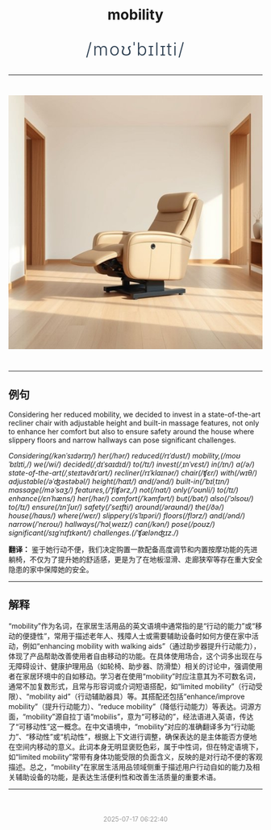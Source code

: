 <div align="center">

# mobility

<div style="margin: 30px 0;">
<h1 style="font-size: 2.5em; font-weight: 300; letter-spacing: 2px; margin: 0; color: #2c3e50;">
/moʊˈbɪlɪti/
</h1>
</div>

</div>

---

<div align="center" style="margin: 40px 0;">

![mobility](images/mobility.png)

</div>

---

## 例句

Considering her reduced mobility, we decided to invest in a state-of-the-art recliner chair with adjustable height and built-in massage features, not only to enhance her comfort but also to ensure safety around the house where slippery floors and narrow hallways can pose significant challenges.

*Considering(/kənˈsɪdərɪŋ/) her(/hər/) reduced(/rɪˈdust/) mobility,(/moʊˈbɪlɪti,/) we(/wi/) decided(/ˌdɪˈsaɪdɪd/) to(/tɪ/) invest(/ˌɪnˈvɛst/) in(/ɪn/) a(/ə/) state-of-the-art(/ˌsteɪtəvðɪˈɑrt/) recliner(/rɪˈklaɪnər/) chair(/ʧɛr/) with(/wɪθ/) adjustable(/əˈʤəstəbəl/) height(/haɪt/) and(/ənd/) built-in(/ˈbɪlˌtɪn/) massage(/məˈsɑʒ/) features,(/ˈfiʧərz,/) not(/nɑt/) only(/ˈoʊnli/) to(/tɪ/) enhance(/ɛnˈhæns/) her(/hər/) comfort(/ˈkəmfərt/) but(/bət/) also(/ˈɔlsoʊ/) to(/tɪ/) ensure(/ɪnˈʃʊr/) safety(/ˈseɪfti/) around(/əraʊnd/) the(/ðə/) house(/haʊs/) where(/wɛr/) slippery(/sˈlɪpəri/) floors(/flɔrz/) and(/ənd/) narrow(/ˈnɛroʊ/) hallways(/ˈhɔlˌweɪz/) can(/kən/) pose(/poʊz/) significant(/sɪgˈnɪfɪkənt/) challenges.(/ˈʧælənʤɪz./)*

**翻译：** 鉴于她行动不便，我们决定购置一款配备高度调节和内置按摩功能的先进躺椅，不仅为了提升她的舒适感，更是为了在地板湿滑、走廊狭窄等存在重大安全隐患的家中保障她的安全。

---

## 解释

“mobility”作为名词，在家居生活用品的英文语境中通常指的是“行动的能力”或“移动的便捷性”，常用于描述老年人、残障人士或需要辅助设备时如何方便在家中活动，例如“enhancing mobility with walking aids”（通过助步器提升行动能力），体现了产品帮助改善使用者自由移动的功能。在具体使用场合，这个词多出现在与无障碍设计、健康护理用品（如轮椅、助步器、防滑垫）相关的讨论中，强调使用者在家居环境中的自如移动。学习者在使用“mobility”时应注意其为不可数名词，通常不加复数形式，且常与形容词或介词短语搭配，如“limited mobility”（行动受限）、“mobility aid”（行动辅助器具）等。其搭配还包括“enhance/improve mobility”（提升行动能力）、“reduce mobility”（降低行动能力）等表达。词源方面，“mobility”源自拉丁语“mobilis”，意为“可移动的”，经法语进入英语，传达了“可移动性”这一概念。在中文语境中，“mobility”对应的准确翻译多为“行动能力”、“移动性”或“机动性”，根据上下文进行调整，确保表达的是主体能否方便地在空间内移动的意义。此词本身无明显褒贬色彩，属于中性词，但在特定语境下，如“limited mobility”常带有身体功能受限的负面含义，反映的是对行动不便的客观描述。总之，“mobility”在家居生活用品领域侧重于描述用户行动自如的能力及相关辅助设备的功能，是表达生活便利性和改善生活质量的重要术语。


---

<div align="center" style="margin-top: 50px;">
<small style="color: #999; font-size: 0.9em;">2025-07-17 06:22:40</small>
</div>
